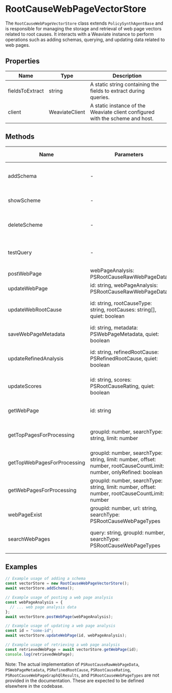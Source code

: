 # RootCauseWebPageVectorStore

The `RootCauseWebPageVectorStore` class extends `PolicySynthAgentBase` and is responsible for managing the storage and retrieval of web page vectors related to root causes. It interacts with a Weaviate instance to perform operations such as adding schemas, querying, and updating data related to web pages.

## Properties

| Name              | Type   | Description               |
|-------------------|--------|---------------------------|
| fieldsToExtract   | string | A static string containing the fields to extract during queries. |
| client            | WeaviateClient | A static instance of the Weaviate client configured with the scheme and host. |

## Methods

| Name                      | Parameters                                      | Return Type | Description                 |
|---------------------------|-------------------------------------------------|-------------|-----------------------------|
| addSchema                 | -                                               | Promise<void> | Reads a JSON schema from a file and adds it to the Weaviate schema. |
| showScheme                | -                                               | Promise<void> | Retrieves and logs the current Weaviate schema. |
| deleteScheme              | -                                               | Promise<void> | Deletes the "RootCauseWebPage" class from the Weaviate schema. |
| testQuery                 | -                                               | Promise<any> | Performs a test query on the "RootCauseWebPage" class. |
| postWebPage               | webPageAnalysis: PSRootCauseRawWebPageData      | Promise<any> | Posts a web page analysis to Weaviate. |
| updateWebPage             | id: string, webPageAnalysis: PSRootCauseRawWebPageData | Promise<any> | Updates a web page analysis in Weaviate. |
| updateWebRootCause        | id: string, rootCauseType: string, rootCauses: string[], quiet: boolean | Promise<any> | Updates the root cause information for a web page in Weaviate. |
| saveWebPageMetadata       | id: string, metadata: PSWebPageMetadata, quiet: boolean | Promise<any> | Saves metadata for a web page in Weaviate. |
| updateRefinedAnalysis     | id: string, refinedRootCause: PSRefinedRootCause, quiet: boolean | Promise<any> | Updates the refined root cause analysis for a web page in Weaviate. |
| updateScores              | id: string, scores: PSRootCauseRating, quiet: boolean | Promise<any> | Updates the scores for a web page's root cause analysis in Weaviate. |
| getWebPage                | id: string                                      | Promise<PSRootCauseRawWebPageData> | Retrieves a web page's analysis from Weaviate. |
| getTopPagesForProcessing  | groupId: number, searchType: string, limit: number | Promise<PSRootCauseWebPageGraphQlResults> | Retrieves the top pages for processing based on the total score. |
| getTopWebPagesForProcessing | groupId: number, searchType: string, limit: number, offset: number, rootCauseCountLimit: number, onlyRefined: boolean | Promise<PSRootCauseWebPageGraphQlResults> | Retrieves the top web pages for processing with additional filtering options. |
| getWebPagesForProcessing  | groupId: number, searchType: string, limit: number, offset: number, rootCauseCountLimit: number | Promise<PSRootCauseWebPageGraphQlResults> | Retrieves web pages for processing with filtering options. |
| webPageExist              | groupId: number, url: string, searchType: PSRootCauseWebPageTypes | Promise<Boolean> | Checks if a web page already exists in Weaviate. |
| searchWebPages            | query: string, groupId: number, searchType: PSRootCauseWebPageTypes | Promise<PSRootCauseWebPageGraphQlResults> | Searches for web pages in Weaviate based on a query and optional filters. |

## Examples

```typescript
// Example usage of adding a schema
const vectorStore = new RootCauseWebPageVectorStore();
await vectorStore.addSchema();

// Example usage of posting a web page analysis
const webPageAnalysis = {
  // ... web page analysis data
};
await vectorStore.postWebPage(webPageAnalysis);

// Example usage of updating a web page analysis
const id = "some-id";
await vectorStore.updateWebPage(id, webPageAnalysis);

// Example usage of retrieving a web page analysis
const retrievedWebPage = await vectorStore.getWebPage(id);
console.log(retrievedWebPage);
```

Note: The actual implementation of `PSRootCauseRawWebPageData`, `PSWebPageMetadata`, `PSRefinedRootCause`, `PSRootCauseRating`, `PSRootCauseWebPageGraphQlResults`, and `PSRootCauseWebPageTypes` are not provided in the documentation. These are expected to be defined elsewhere in the codebase.